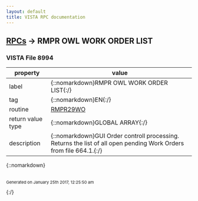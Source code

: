 ```yaml
---
layout: default
title: VISTA RPC documentation
---
```




## [RPCs](TableOfContent.md) &#8594; RMPR OWL WORK ORDER LIST 



### VISTA File 8994 


 property | value 
--- | --- 
 label | {::nomarkdown}RMPR OWL WORK ORDER LIST{:/}
 tag | {::nomarkdown}EN{:/}
 routine | [RMPR29WO](http://code.osehra.org/dox/Routine_RMPR29WO_source.html)
 return value type | {::nomarkdown}GLOBAL ARRAY{:/}
 description | {::nomarkdown}GUI Order controll processing.  Returns the list of all open pending Work Orders from file 664.1.{:/}

{::nomarkdown} <br/><br/><p style="font-size: 11px">Generated on January 25th 2017, 12:25:50 am</p>{:/}